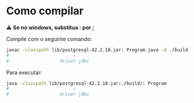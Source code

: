 # Como compilar

⚠️ **Se no windows, substitua : por ;**

Compile com o seguinte comando:

```bash
javac -classpath lib/postgresql-42.2.18.jar: Program.java -d ./build
#                        ↑
#                   driver jdbc
```

Para executar:

```bash
java -classpath lib/postgresql-42.2.18.jar:./build/: Program
#                        ↑
#                   driver jdbc
```
